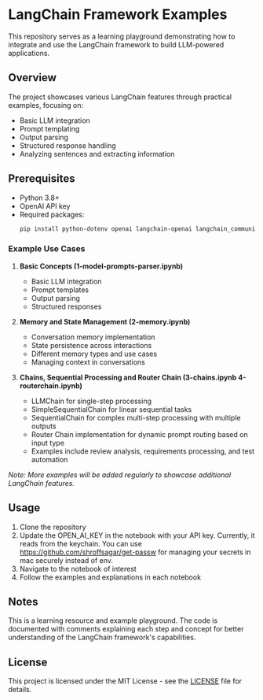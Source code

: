 # LangChain Framework Examples

This repository serves as a learning playground demonstrating how to integrate and use the LangChain framework to build LLM-powered applications.

## Overview

The project showcases various LangChain features through practical examples, focusing on:
- Basic LLM integration
- Prompt templating
- Output parsing
- Structured response handling
- Analyzing sentences and extracting information

## Prerequisites

- Python 3.8+
- OpenAI API key
- Required packages:
  ```bash
  pip install python-dotenv openai langchain-openai langchain_community
  ```

### Example Use Cases

1. **Basic Concepts (1-model-prompts-parser.ipynb)**
   - Basic LLM integration
   - Prompt templates
   - Output parsing
   - Structured responses

2. **Memory and State Management (2-memory.ipynb)**
   - Conversation memory implementation
   - State persistence across interactions
   - Different memory types and use cases
   - Managing context in conversations

3. **Chains, Sequential Processing and Router Chain (3-chains.ipynb 4-routerchain.ipynb)**
   - LLMChain for single-step processing
   - SimpleSequentialChain for linear sequential tasks
   - SequentialChain for complex multi-step processing with multiple outputs
   - Router Chain implementation for dynamic prompt routing based on input type
   - Examples include review analysis, requirements processing, and test automation

*Note: More examples will be added regularly to showcase additional LangChain features.*

## Usage

1. Clone the repository
2. Update the OPEN_AI_KEY in the notebook with your API key. Currently, it reads from the keychain. You can use https://github.com/shroffsagar/get-passw for managing your secrets in mac securely instead of env.
3. Navigate to the notebook of interest
4. Follow the examples and explanations in each notebook

## Notes

This is a learning resource and example playground. The code is documented with comments explaining each step and concept for better understanding of the LangChain framework's capabilities.

## License

This project is licensed under the MIT License - see the [LICENSE](LICENSE) file for details.